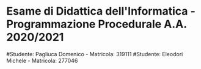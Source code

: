 # Esame di Didattica dell'Informatica - Programmazione Procedurale A.A. 2020/2021

#Studente: Pagliuca Domenico - Matricola: 319111
#Studente: Eleodori Michele - Matricola: 277046
